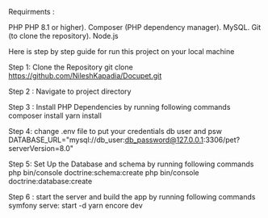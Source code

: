 Requirments :

PHP PHP 8.1 or higher).
Composer (PHP dependency manager).
MySQL.
Git (to clone the repository).
Node.js


Here is step by step guide for run this project on your local machine

Step 1: Clone the Repository
git clone https://github.com/NileshKapadia/Docupet.git

Step 2 : Navigate to project directory

Step 3 : Install PHP Dependencies by running following commands
  composer install
  yarn install

Step 4: change .env file to put your credentials db user and psw
    DATABASE_URL="mysql://db_user:db_password@127.0.0.1:3306/pet?serverVersion=8.0"

Step 5: Set Up the Database and schema by running following commands
  php bin/console doctrine:schema:create
  php bin/console doctrine:database:create

Step 6 : start the server and build the app by running following commands
  symfony serve: start -d
  yarn encore dev 
